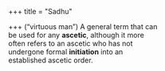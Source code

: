+++
title = "Sadhu"

+++
(“virtuous man”) A general term that can  
be used for any **ascetic**, although it more  
often refers to an ascetic who has not  
undergone formal **initiation** into an  
established ascetic order.
